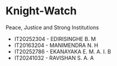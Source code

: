 # Knight-Watch
Peace, Justice and Strong Institutions

- IT20252304 - EDIRISINGHE B. M 
- IT20163204 - MANIMENDRA N. H
- IT20252786 - EKANAYAKA E. M. A. I. B
- IT20241032 - RAVISHAN S. A. A
